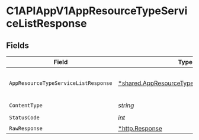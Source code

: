 # C1APIAppV1AppResourceTypeServiceListResponse


## Fields

| Field                                                                                                        | Type                                                                                                         | Required                                                                                                     | Description                                                                                                  |
| ------------------------------------------------------------------------------------------------------------ | ------------------------------------------------------------------------------------------------------------ | ------------------------------------------------------------------------------------------------------------ | ------------------------------------------------------------------------------------------------------------ |
| `AppResourceTypeServiceListResponse`                                                                         | [*shared.AppResourceTypeServiceListResponse](../../models/shared/appresourcetypeservicelistresponse.md)      | :heavy_minus_sign:                                                                                           | The AppResourceTypeServiceListResponse message contains a list of results and a nextPageToken if applicable. |
| `ContentType`                                                                                                | *string*                                                                                                     | :heavy_check_mark:                                                                                           | N/A                                                                                                          |
| `StatusCode`                                                                                                 | *int*                                                                                                        | :heavy_check_mark:                                                                                           | N/A                                                                                                          |
| `RawResponse`                                                                                                | [*http.Response](https://pkg.go.dev/net/http#Response)                                                       | :heavy_minus_sign:                                                                                           | N/A                                                                                                          |
